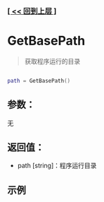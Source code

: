 ### [[ << 回到上层 ]](README.md)

# GetBasePath

> 获取程序运行的目录

```lua

path = GetBasePath()

```

## 参数：

无

## 返回值：

+ path [string]：程序运行目录

## 示例

```lua

```